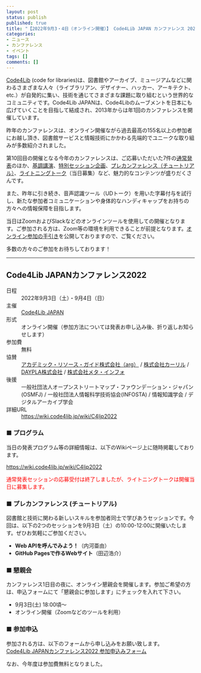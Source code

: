 ```yaml
---
layout: post
status: publish
published: true
title: "【2022年9月3・4日（オンライン開催）】 Code4Lib JAPAN カンファレンス 2022 を開催します（参加者募集）"
categories:
- ニュース
- カンファレンス
- イベント
tags: []
comments: []
---
```

[Code4Lib](https://code4lib.org/) (code for libraries)は、図書館やアーカイブ、ミュージアムなどに関わるさまざまな人々（ライブラリアン、デザイナー、ハッカー、アーキテクト、etc.）が自発的に集い、技術を通じてさまざまな課題に取り組むという世界的なコミュニティです。Code4Lib JAPANは、Code4Libのムーブメントを日本にも広げていくことを目指して結成され、2013年からは年1回のカンファレンスを開催しています。

昨年のカンファレンスは、オンライン開催ながら過去最高の155名以上の参加者にお越し頂き、図書館サービスと情報技術にかかわる先端的でユニークな取り組みが多数紹介されました。

第10回目の開催となる今年のカンファレンスは、ご応募いただいた7件の[通常発表](https://wiki.code4lib.jp/wiki/C4ljp2022/presentation#.E9.80.9A.E5.B8.B8.E7.99.BA.E8.A1.A8.E3.82.BB.E3.83.83.E3.82.B7.E3.83.A7.E3.83.B3)のほか、[基調講演](https://wiki.code4lib.jp/wiki/C4ljp2022/presentation#.E5.9F.BA.E8.AA.BF.E8.AC.9B.E6.BC.94)、[特別セッション企画](https://wiki.code4lib.jp/wiki/C4ljp2022/presentation#.E7.89.B9.E5.88.A5.E3.82.BB.E3.83.83.E3.82.B7.E3.83.A7.E3.83.B3)、[プレカンファレンス（チュートリアル）](https://wiki.code4lib.jp/wiki/C4ljp2022/preconference)、[ライトニングトーク](https://wiki.code4lib.jp/wiki/C4ljp2022/presentation#.E3.83.A9.E3.82.A4.E3.83.88.E3.83.8B.E3.83.B3.E3.82.B0.E3.83.88.E3.83.BC.E3.82.AF.E7.99.BA.E8.A1.A8)（当日募集）など、魅力的なコンテンツが盛りだくさんです。

また、昨年に引き続き、音声認識ツール（UDトーク）を用いた字幕付与を試行し、新たな参加者コミュニケーションや身体的なハンディキャップをお持ちの方々への情報保障を目指します。

当日はZoomおよびSlackなどのオンラインツールを使用しての開催となります。ご参加される方は、Zoom等の環境を利用できることが前提となります。[オンライン参加の手引き](https://wiki.code4lib.jp/wiki/C4ljp2022/online)を公開しておりますので、ご覧ください。

多数の方々のご参加をお待ちしております！

***

## Code4Lib JAPANカンファレンス2022

<dl>
    <dt>日程</dt>
    <dd>2022年9月3日（土）・9月4日（日）</dd>
    <dt>主催</dt>
    <dd><a href="https://www.code4lib.jp/">Code4Lib JAPAN</a></dd>
    <dt>形式</dt>
    <dd>オンライン開催（参加方法については発表お申し込み後、折り返しお知らせします）</dd>
    <dt>参加費</dt>
    <dd>無料</dd>
    <dt>協賛</dt>
    <dd><a href="https://arg-corp.jp/">アカデミック・リソース・ガイド株式会社（arg）</a> / <a href="https://calil.jp/">株式会社カーリル</a> / <a href="https://daypla.co.jp/">DAYPLA株式会社</a> / <a href="https://www.meta-info.co.jp/">株式会社メタ・インフォ</a></dd>
    <dt>後援</dt>
    <dd>一般社団法人オープンストリートマップ・ファウンデーション・ジャパン(OSMFJ) / 一般社団法人情報科学技術協会(INFOSTA) / 情報知識学会 / デジタルアーカイブ学会</dd>
    <dt>詳細URL</dt>
    <dd><a href="https://wiki.code4lib.jp/wiki/C4ljp2022">https://wiki.code4lib.jp/wiki/C4ljp2022</a></dd>
</dl>

### ■ プログラム

当日の発表プログラム等の詳細情報は、以下のWikiページ上に随時掲載しております。

<a href="https://wiki.code4lib.jp/wiki/C4ljp2022">https://wiki.code4lib.jp/wiki/C4ljp2022</a>

<span style="color: red">通常発表セッションの応募受付は終了しましたが、ライトニングトークは開催当日に募集します。</span>

### ■ プレカンファレンス (チュートリアル)

図書館と技術に関わる新しいスキルを参加者同士で学びあうセッションです。今回は、以下の2つのセッションを9月3日（土）の10:00-12:00に開催いたします。ぜひお気軽にご参加ください。

- <strong>Web APIを呼んでみよう！</strong>（内河亜由）
- <strong>GitHub Pagesで作るWebサイト</strong>（田辺浩介）

### ■ 懇親会

カンファレンス1日目の夜に、オンライン懇親会を開催します。参加ご希望の方は、申込フォームにて「懇親会に参加します」にチェックを入れて下さい。

- 9月3日(土) 18:00頃〜
- オンライン開催（Zoomなどのツールを利用）

### ■ 参加申込

参加される方は、以下のフォームから申し込みをお願い致します。<br>
<a href="/2022/08/conference-participation-form/" style="border-radius: 5px;">Code4Lib JAPANカンファレンス2022 参加申込みフォーム</a>

なお、今年度は参加費無料となりました。
